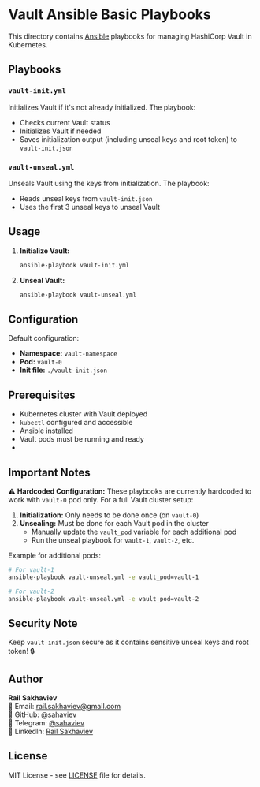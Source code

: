 # Vault Ansible Basic Playbooks

This directory contains [Ansible](https://www.ansible.com/) playbooks for managing HashiCorp Vault in Kubernetes.

## Playbooks

### `vault-init.yml`
Initializes Vault if it's not already initialized. The playbook:
- Checks current Vault status
- Initializes Vault if needed
- Saves initialization output (including unseal keys and root token) to `vault-init.json`

### `vault-unseal.yml`
Unseals Vault using the keys from initialization. The playbook:
- Reads unseal keys from `vault-init.json`
- Uses the first 3 unseal keys to unseal Vault

## Usage

1. **Initialize Vault:**
   ```bash
   ansible-playbook vault-init.yml
   ```

2. **Unseal Vault:**
   ```bash
   ansible-playbook vault-unseal.yml
   ```

## Configuration

Default configuration:
- **Namespace:** `vault-namespace`
- **Pod:** `vault-0`
- **Init file:** `./vault-init.json`

## Prerequisites

- Kubernetes cluster with Vault deployed
- `kubectl` configured and accessible
- Ansible installed
- Vault pods must be running and ready
- 
## Important Notes

⚠️ **Hardcoded Configuration:** These playbooks are currently hardcoded to work with `vault-0` pod only. For a full Vault cluster setup:

1. **Initialization:** Only needs to be done once (on `vault-0`)
2. **Unsealing:** Must be done for each Vault pod in the cluster
    - Manually update the `vault_pod` variable for each additional pod
    - Run the unseal playbook for `vault-1`, `vault-2`, etc.

Example for additional pods:
```bash
# For vault-1
ansible-playbook vault-unseal.yml -e vault_pod=vault-1

# For vault-2
ansible-playbook vault-unseal.yml -e vault_pod=vault-2
```

## Security Note

Keep `vault-init.json` secure as it contains sensitive unseal keys and root token! 🔒

## Author

**Rail Sakhaviev**  
📧 Email: rail.sakhaviev@gmail.com  
🐙 GitHub: [@sahaviev](https://github.com/sahaviev)  
📱 Telegram: [@sahaviev](https://t.me/sahaviev)  
💼 LinkedIn: [Rail Sakhaviev](https://linkedin.com/in/rail.sakhaviev)

## License

MIT License - see [LICENSE](../../LICENSE.md) file for details.